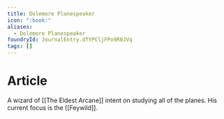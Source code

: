 ```yaml
---
title: Dolemore Planespeaker
icon: ":book:"
aliases:
  - Dolemore Planespeaker
foundryId: JournalEntry.dfYPCljFPo9R0JVq
tags: []
---
```

# Article
A wizard of [[The Eldest Arcane]] intent on studying all of the planes. His current focus is the [[Feywild]].